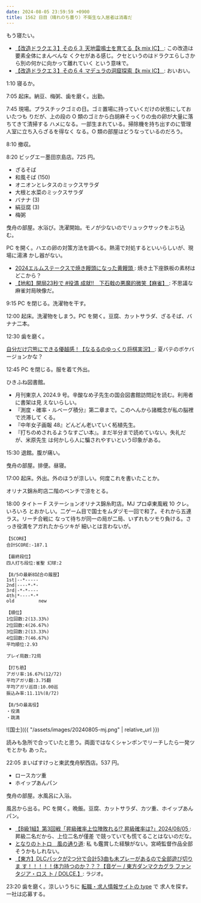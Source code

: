 ```yaml
---
date: 2024-08-05 23:59:59 +0900
title: 1562 日目（晴れのち曇り）不衛生な入居者は消毒だ
---
```


もう寝たい。

* [【改造ドラクエ３】その６３ 天地雷鳴士を育てる【k mix IC】
  ](https://www.youtube.com/watch?v=xlwJcNZG620): この改造は要素全体にまんべんな
  くクセがある感じ。クセというのはドラクエらしさから別の何かに向かって離れていく
  という意味で。
* [【改造ドラクエ３】その６４ マデュラの洞窟探索【k mix IC】
  ](https://www.youtube.com/watch?v=CypNADxR2FU): おいおい。

1:10 寝るか。

7:05 起床。納豆、梅粥、歯を磨く。出勤。

7:45 現場。プラスチックゴミの日。ゴミ置場に持っていくだけの状態にしておいたつも
りだが、上の段の O 類のゴミから白胡麻そっくりの虫の卵が大量に落ちてきて清掃する
ハメになる。一部生まれている。掃除機を持ち出すのに管理人室に立ち入らざるを得なく
なる。O 類の部屋はどうなっているのだろう。

8:10 撤収。

8:20 ビッグエー墨田京島店。725 円。

* ざるそば
* 和風そば (150)
* オニオンとレタスのミックスサラダ
* 大根と水菜のミックスサラダ
* バナナ (3)
* 絹豆腐 (3)
* 梅粥

曳舟の部屋。水浴び。洗濯開始。モノが少ないのでリュックサックをぶち込む。

PC を開く。ハエの卵の対策方法を調べる。熱湯で対処するといいらしいが、現場に湯沸
かし器がない。

* [2024エルムステークスで焼き饅頭になった黄饅頭
  ](https://www.youtube.com/watch?v=VAend_LXHT0): 焼き土下座鉄板の素材はどこから？
* [【地和】開局23秒で #役満 成就!!　下石戟の悪魔的微笑【麻雀】
  ](https://www.youtube.com/watch?v=s9OkAez-NaY): 不思議な麻雀対局映像だ。

9:15 PC を閉じる。洗濯物を干す。

12:00 起床。洗濯物をしまう。PC を開く。豆腐、カットサラダ、ざるそば、バナナ二本。

12:30 歯を磨く。

[自分だけ穴熊にできる優越感！【なるるのゆっくり将棋実況】
](https://www.youtube.com/watch?v=74KD8Suoq84): 夏バテのボケバージョンかな？

12:45 PC を閉じる。服を着て外出。

ひきふね図書館。

* 月刊東京人 2024.9 号。辛酸なめ子先生の国会図書館訪問記を読む。利用者に書架は見
  えないらしい。
* 『測度・確率・ルベーグ積分』第二章まで。このへんから諸概念が私の脳裡で渋滞して
  くる。
* 『中年女子画報 48』どんどん老いていく柘植先生。
* 『打ちのめされるようなすごい本』。まだ半分まで読めていない。失礼だが、米原先生
  は何かしら人に騙されやすいという印象がある。

15:30 退館。腹が痛い。

曳舟の部屋。排便。昼寝。

17:00 起床。外出。外のほうが涼しい。何度これを書いたことか。

オリナス錦糸町店二階のベンチで涼をとる。

18:00 タイトー F ステーションオリナス錦糸町店。MJ プロ卓東風戦 10 クレ。いろいろ
とおかしい。二ゲーム目で国士をムダヅモ一回で和了。それから五連ラス。リーチ合戦に
なって待ちが同一の局が二局、いずれもツモり負ける。さっき役満をアガれたからツキが
細いとは言わないが。

```text
【SCORE】
合計SCORE:-187.1

【最終段位】
四人打ち段位:雀聖 幻球:2

【8/5の最新8試合の履歴】
1st|--*-----
2nd|----*-*-
3rd|-*-*----
4th|*----*-*
old         new

【順位】
1位回数:2(13.33%)
2位回数:4(26.67%)
3位回数:2(13.33%)
4位回数:7(46.67%)
平均順位:2.93

プレイ局数:72局

【打ち筋】
アガリ率:16.67%(12/72)
平均アガリ翻:3.75翻
平均アガリ巡目:10.00巡
振込み率:11.11%(8/72)

【8/5の最高役】
・役満
・跳満
```

![国士]({{ "/assets/images/20240805-mj.png" | relative_url }})

読みも急所で合っていたと思う。両面ではなくシャンポンでリーチしたら一発ツモとかも
あった。

22:05 まいばすけっと東武曳舟駅西店。537 円。

* ロースカツ重
* ホイップあんパン

曳舟の部屋。水風呂に入浴。

風呂から出る。PC を開く。晩飯。豆腐、カットサラダ、カツ重、ホイップあんパン。

* [【B級1組】第3回戦「昇級確率上位陣敗れる!? 昇級確率は?」2024/08/05
  ](https://www.youtube.com/watch?v=U7uwwdoq4So): 昇級二名だから、上位二名が僅差
  で競っていても慌てることはないのだな。
* [となりのトトロ　風の通り道](https://www.youtube.com/watch?v=K9Z4_su6mbQ): 私
  も鑑賞した経験がない。宮崎監督作品全部そうかもしれない。
* [【東方】DLCパックが2つ分で合計53曲も未プレーがあるので全部遊び切りま
  す！！！！！体力持つのか？？？【音ゲー / 東方ダンマクカグラ ファンタジア・ロス
  ト / DOLCE.】](https://www.youtube.com/watch?v=Vxzr_0cZOYY): ラジオ。

23:20 歯を磨く。涼しいうちに [転職・求人情報サイトの type](https://type.jp/) で
求人を探す。一社は応募する。
